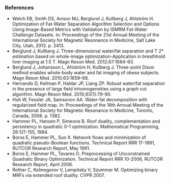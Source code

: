 ### References ###

* Welch EB, Smith DS, Avison MJ, Berglund J, Kullberg J, Ahlström H. Optimization of Fat-Water Separation Algorithm Selection and Options Using Image-Based Metrics with Validation by ISMRM Fat-Water Challenge Datasets. In: Proceedings of the 21st Annual Meeting of the International Society for Magnetic Resonance in Medicine, Salt Lake City, Utah, 2013. p. 2413.
* Berglund J, Kullberg J. Three-dimensional water/fat separation and T 2* estimation based on whole-image optimization-Application in breathhold liver imaging at 1.5 T. Magn Reson Med. 2012;67:1684–93.
* Berglund J, Johansson L, Ahlström H, Kullberg J. Three-point Dixon method enables whole-body water and fat imaging of obese subjects. Magn Reson Med. 2010;63:1659–68.
* Hernando D, Kellman P, Haldar JP, Liang ZP. Robust water/fat separation in the presence of large field inhomogeneities using a graph cut algorithm. Magn Reson Med. 2010;63(1):79-90.
* Huh W, Fessler JA, Samsonov AA. Water-fat decomposition with regularized field map. 
In: Proceedings of the 16th Annual Meeting  of the International Society for Magnetic Resonance in Medicine, Toronto, Canada, 2008. p. 1382.
* Hammer PL, Hansen P, Simeone B. Roof duality, complementation and persistency in quadratic 0-1 optimization. Mathematical Programming, 28:121-155, 1984.
* Boros E, Hammer PL, Sun X. Network flows and minimization of quadratic pseudo-Boolean functions. Technical Report RRR 17-1991, RUTCOR Research Report, May 1991.
* Boros E, Hammer PL, Tavares G. Preprocessing of Unconstrained Quadratic Binary Optimization. Technical Report RRR 10-2006, RUTCOR Research Report, April 2006.
* Rother C, Kolmogorov V, Lempitsky V, Szummer M. Optimizing binary MRFs via extended roof duality. CVPR 2007.